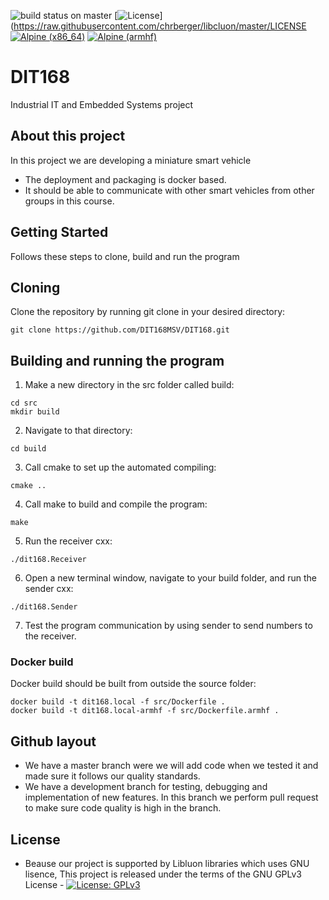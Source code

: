 ![build status on master](https://travis-ci.org/DIT168MSV/DIT168.svg?branch=master)
[![License](https://img.shields.io/badge/license-GPL--3-blue.svg)](https://raw.githubusercontent.com/chrberger/libcluon/master/LICENSE [![Alpine (x86_64)](https://img.shields.io/badge/Alpine-x86__64-blue.svg
)](https://github.com/chrberger/libcluon/blob/gh-pages/alpine/v3.7/x86_64/Dockerfile#L19) [![Alpine (armhf)](https://img.shields.io/badge/Alpine-armhf-blue.svg
)](https://github.com/chrberger/libcluon/blob/gh-pages/alpine/v3.7/armhf/Dockerfile#L25)

DIT168
======
Industrial IT and Embedded Systems project

## About this project

In this project we are developing a miniature smart vehicle
- The deployment and packaging  is docker based.
- It should be able to communicate with other smart vehicles from other groups in this course.

## Getting Started

Follows these steps to clone, build and run the program

## Cloning

Clone the repository by running git clone in your desired directory: 

```
git clone https://github.com/DIT168MSV/DIT168.git
```

## Building and running the program

1. Make a new directory in the src folder called build:

```
cd src
mkdir build
```
2. Navigate to that directory:
```
cd build
```
3. Call cmake to set up the automated compiling:
```
cmake ..
```
4. Call make to build and compile the program:
```
make
```
5. Run the receiver cxx:
```
./dit168.Receiver
```
6. Open a new terminal window, navigate to your build folder, and run the sender cxx:
```
./dit168.Sender
```
7. Test the program communication by using sender to send numbers to the receiver.

### Docker build

Docker build should be built from outside the source folder:
```
docker build -t dit168.local -f src/Dockerfile .
docker build -t dit168.local-armhf -f src/Dockerfile.armhf .
```

## Github layout

- We have a master branch were we will add code when we tested it and made sure it follows our quality standards.
- We have a development branch for testing, debugging and implementation of new features. In this branch we perform pull request to make sure code quality is high in the branch.

## License

* Beause our project is supported by Libluon libraries which uses GNU lisence, This project is released under the terms of the GNU GPLv3 License - [![License: GPLv3](https://img.shields.io/badge/license-GPL--3-blue.svg
)](https://www.gnu.org/licenses/gpl-3.0.txt)

